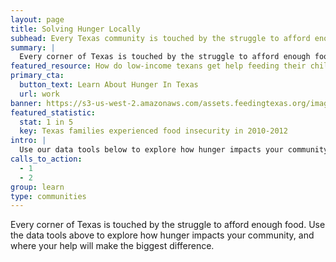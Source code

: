 ```yaml
---
layout: page
title: Solving Hunger Locally
subhead: Every Texas community is touched by the struggle to afford enough food.
summary: |
  Every corner of Texas is touched by the struggle to afford enough food. We all need help from time, and caring communities across the state take care of their own. Use our data tools to learn how hunger impacts your community, and where your help will make the biggest difference.
featured_resource: How do low-income texans get help feeding their children?
primary_cta:
  button_text: Learn About Hunger In Texas
  url: work 
banner: https://s3-us-west-2.amazonaws.com/assets.feedingtexas.org/images/posts/solve-locally.jpg
featured_statistic:
  stat: 1 in 5
  key: Texas families experienced food insecurity in 2010-2012
intro: |
  Use our data tools below to explore how hunger impacts your community, and where your help will make the biggest difference. 
calls_to_action:
  - 1
  - 2
group: learn
type: communities
---
```

Every corner of Texas is touched by the struggle to afford enough food. Use the data tools above to explore how hunger impacts your community, and where your help will make the biggest difference. 
